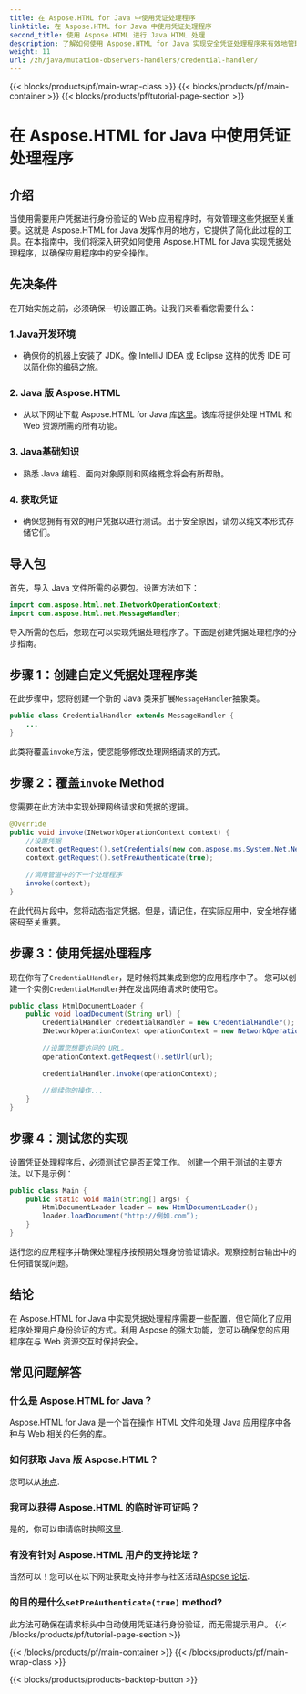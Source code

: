 ```yaml
---
title: 在 Aspose.HTML for Java 中使用凭证处理程序
linktitle: 在 Aspose.HTML for Java 中使用凭证处理程序
second_title: 使用 Aspose.HTML 进行 Java HTML 处理
description: 了解如何使用 Aspose.HTML for Java 实现安全凭证处理程序来有效地管理用户身份验证。
weight: 11
url: /zh/java/mutation-observers-handlers/credential-handler/
---
```


{{< blocks/products/pf/main-wrap-class >}}
{{< blocks/products/pf/main-container >}}
{{< blocks/products/pf/tutorial-page-section >}}

# 在 Aspose.HTML for Java 中使用凭证处理程序

## 介绍
当使用需要用户凭据进行身份验证的 Web 应用程序时，有效管理这些凭据至关重要。这就是 Aspose.HTML for Java 发挥作用的地方，它提供了简化此过程的工具。在本指南中，我们将深入研究如何使用 Aspose.HTML for Java 实现凭据处理程序，以确保应用程序中的安全操作。
## 先决条件
在开始实施之前，必须确保一切设置正确。让我们来看看您需要什么：
### 1.Java开发环境
- 确保你的机器上安装了 JDK。像 IntelliJ IDEA 或 Eclipse 这样的优秀 IDE 可以简化你的编码之旅。
### 2. Java 版 Aspose.HTML
- 从以下网址下载 Aspose.HTML for Java 库[这里](https://releases.aspose.com/html/java/)。该库将提供处理 HTML 和 Web 资源所需的所有功能。
### 3. Java基础知识
- 熟悉 Java 编程、面向对象原则和网络概念将会有所帮助。
### 4. 获取凭证
- 确保您拥有有效的用户凭据以进行测试。出于安全原因，请勿以纯文本形式存储它们。
## 导入包
首先，导入 Java 文件所需的必要包。设置方法如下：
```java
import com.aspose.html.net.INetworkOperationContext;
import com.aspose.html.net.MessageHandler;
```
导入所需的包后，您现在可以实现凭据处理程序了。下面是创建凭据处理程序的分步指南。
## 步骤 1：创建自定义凭据处理程序类
在此步骤中，您将创建一个新的 Java 类来扩展`MessageHandler`抽象类。
```java
public class CredentialHandler extends MessageHandler {
    ...
}
```
此类将覆盖`invoke`方法，使您能够修改处理网络请求的方式。
## 步骤 2：覆盖`invoke` Method
您需要在此方法中实现处理网络请求和凭据的逻辑。
```java
@Override
public void invoke(INetworkOperationContext context) {
    //设置凭据
    context.getRequest().setCredentials(new com.aspose.ms.System.Net.NetworkCredential("username", "securelystoredpassword"));
    context.getRequest().setPreAuthenticate(true);
    
    //调用管道中的下一个处理程序
    invoke(context);
}
```
在此代码片段中，您将动态指定凭据。但是，请记住，在实际应用中，安全地存储密码至关重要。
## 步骤 3：使用凭据处理程序
现在你有了`CredentialHandler`，是时候将其集成到您的应用程序中了。
您可以创建一个实例`CredentialHandler`并在发出网络请求时使用它。
```java
public class HtmlDocumentLoader {
    public void loadDocument(String url) {
        CredentialHandler credentialHandler = new CredentialHandler();
        INetworkOperationContext operationContext = new NetworkOperationContext();
        
        //设置您想要访问的 URL。
        operationContext.getRequest().setUrl(url);
        
        credentialHandler.invoke(operationContext);
    
        //继续你的操作...
    }
}
```
## 步骤 4：测试您的实现
设置凭证处理程序后，必须测试它是否正常工作。
创建一个用于测试的主要方法。以下是示例：
```java
public class Main {
    public static void main(String[] args) {
        HtmlDocumentLoader loader = new HtmlDocumentLoader();
        loader.loadDocument("http://例如.com”);
    }
}
```
运行您的应用程序并确保处理程序按预期处理身份验证请求。观察控制台输出中的任何错误或问题。
## 结论
在 Aspose.HTML for Java 中实现凭据处理程序需要一些配置，但它简化了应用程序处理用户身份验证的方式。利用 Aspose 的强大功能，您可以确保您的应用程序在与 Web 资源交互时保持安全。

## 常见问题解答
### 什么是 Aspose.HTML for Java？  
Aspose.HTML for Java 是一个旨在操作 HTML 文件和处理 Java 应用程序中各种与 Web 相关的任务的库。
### 如何获取 Java 版 Aspose.HTML？  
您可以从[地点](https://releases.aspose.com/html/java/).
### 我可以获得 Aspose.HTML 的临时许可证吗？  
是的，你可以申请临时执照[这里](https://purchase.aspose.com/temporary-license/).
### 有没有针对 Aspose.HTML 用户的支持论坛？  
当然可以！您可以在以下网址获取支持并参与社区活动[Aspose 论坛](https://forum.aspose.com/c/html/29).
### 的目的是什么`setPreAuthenticate(true)` method?  
此方法可确保在请求标头中自动使用凭证进行身份验证，而无需提示用户。
{{< /blocks/products/pf/tutorial-page-section >}}

{{< /blocks/products/pf/main-container >}}
{{< /blocks/products/pf/main-wrap-class >}}

{{< blocks/products/products-backtop-button >}}
